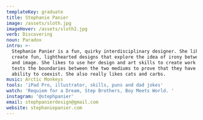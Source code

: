 ```yaml
---
templateKey: graduate
title: Stephanie Panier
image: /assets/sloth.jpg
imageHover: /assets/sloth2.jpg
verb: Discovering
noun: Paradox
intro: >-
  Stephanie Panier is a fun, quirky interdisciplinary designer. She likes to
  create fun, lighthearted designs that explore the idea of irony between text
  and image. She likes to use her design and art skills to create work that
  tests the boundaries between the two mediums to prove that they have the
  ability to coexist. She also really likes cats and carbs.
music: Arctic Monkeys
tools: 'iPad Pro, illustrator, skills, puns and dad jokes'
watch: 'Requiem for a Dream, Step Brothers, Boy Meets World. '
instagram: '@stephpanier'
email: stephpanierdesign@gmail.com
website: stephaniepanier.com
---
```


